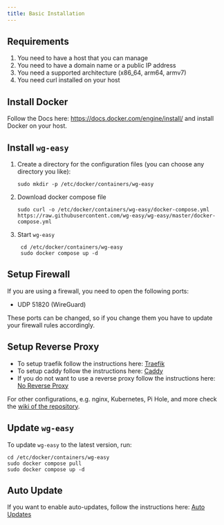 ```yaml
---
title: Basic Installation
---
```


<!-- TOOD: add docs for pihole, nginx, caddy, traefik -->

## Requirements

1. You need to have a host that you can manage
2. You need to have a domain name or a public IP address
3. You need a supported architecture (x86_64, arm64, armv7)
4. You need curl installed on your host

## Install Docker

Follow the Docs here: <https://docs.docker.com/engine/install/> and install Docker on your host.

## Install `wg-easy`

1. Create a directory for the configuration files (you can choose any directory you like):

    ```shell
    sudo mkdir -p /etc/docker/containers/wg-easy
    ```

2. Download docker compose file

    ```shell
    sudo curl -o /etc/docker/containers/wg-easy/docker-compose.yml https://raw.githubusercontent.com/wg-easy/wg-easy/master/docker-compose.yml
    ```

3. Start `wg-easy`

    ```shell
     cd /etc/docker/containers/wg-easy
     sudo docker compose up -d
    ```

## Setup Firewall

If you are using a firewall, you need to open the following ports:

- UDP 51820 (WireGuard)

These ports can be changed, so if you change them you have to update your firewall rules accordingly.

## Setup Reverse Proxy

- To setup traefik follow the instructions here: [Traefik](./traefik.md)
- To setup caddy follow the instructions here: [Caddy](./caddy.md)
- If you do not want to use a reverse proxy follow the instructions here: [No Reverse Proxy](./reverse-proxyless.md)

For other configurations, e.g. nginx, Kubernetes, Pi Hole, and more check the [wiki of the repository](https://github.com/wg-easy/wg-easy/wiki).

## Update `wg-easy`

To update `wg-easy` to the latest version, run:

```shell
cd /etc/docker/containers/wg-easy
sudo docker compose pull
sudo docker compose up -d
```

## Auto Update

If you want to enable auto-updates, follow the instructions here: [Auto Updates][auto-updates]

[auto-updates]: ./auto-updates.md
